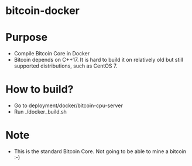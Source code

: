 # bitcoin-docker

# Purpose
- Compile Bitcoin Core in Docker
- Bitcoin depends on C++17. It is hard to build it on relatively old but still supported distributions, such as CentOS 7.

# How to build?
- Go to deployment/docker/bitcoin-cpu-server
- Run ./docker_build.sh

# Note
- This is the standard Bitcoin Core. Not going to be able to mine a bitcoin :-)